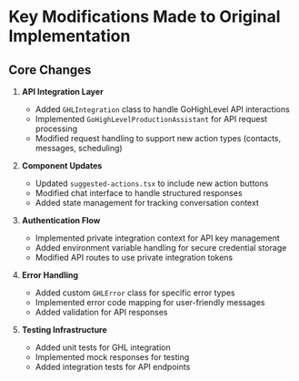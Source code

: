 # Key Modifications Made to Original Implementation

## Core Changes

1. **API Integration Layer**
   - Added `GHLIntegration` class to handle GoHighLevel API interactions
   - Implemented `GoHighLevelProductionAssistant` for API request processing
   - Modified request handling to support new action types (contacts, messages, scheduling)

2. **Component Updates**
   - Updated `suggested-actions.tsx` to include new action buttons
   - Modified chat interface to handle structured responses
   - Added state management for tracking conversation context

3. **Authentication Flow**
   - Implemented private integration context for API key management
   - Added environment variable handling for secure credential storage
   - Modified API routes to use private integration tokens

4. **Error Handling**
   - Added custom `GHLError` class for specific error types
   - Implemented error code mapping for user-friendly messages
   - Added validation for API responses

5. **Testing Infrastructure**
   - Added unit tests for GHL integration
   - Implemented mock responses for testing
   - Added integration tests for API endpoints
